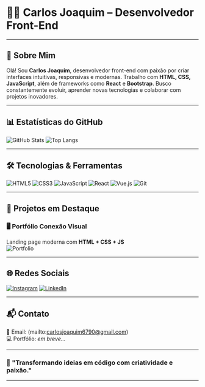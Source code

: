 # 👨‍💻 Carlos Joaquim – Desenvolvedor Front-End


---

## 📌 Sobre Mim

Olá! Sou **Carlos Joaquim**, desenvolvedor front-end com paixão por criar interfaces intuitivas, responsivas e modernas. Trabalho com **HTML, CSS, JavaScript**, além de frameworks como **React** e **Bootstrap**. Busco constantemente evoluir, aprender novas tecnologias e colaborar com projetos inovadores.

---

## 📊 Estatísticas do GitHub

![GitHub Stats](https://github-readme-stats.vercel.app/api?username=CarlosJoaquim&show_icons=true&theme=radical)
![Top Langs](https://github-readme-stats.vercel.app/api/top-langs/?username=CarlosJoaquim&layout=compact&theme=radical)

---

## 🛠️ Tecnologias & Ferramentas

![HTML5](https://img.shields.io/badge/HTML5-E34F26?style=for-the-badge&logo=html5&logoColor=white)
![CSS3](https://img.shields.io/badge/CSS3-1572B6?style=for-the-badge&logo=css3&logoColor=white)
![JavaScript](https://img.shields.io/badge/JavaScript-F7DF1E?style=for-the-badge&logo=javascript&logoColor=black)
![React](https://img.shields.io/badge/React-61DAFB?style=for-the-badge&logo=react&logoColor=black)
![Vue.js](https://img.shields.io/badge/Vue.js-4FC08D?style=for-the-badge&logo=vue.js&logoColor=white)
![Git](https://img.shields.io/badge/Git-F05032?style=for-the-badge&logo=git&logoColor=white)

---

## 💼 Projetos em Destaque


### 🖥️ Portfólio Conexão Visual
Landing page moderna com **HTML + CSS + JS**  
![Portfolio](https://github.com/sushantgb/sushantgb/raw/main/portfolio.png)

---

## 🌐 Redes Sociais

[![Instagram](https://img.shields.io/badge/@carlinhos.joaquim-E4405F?style=for-the-badge&logo=instagram&logoColor=white)](https://www.instagram.com/carlinhos.joaquim)
[![LinkedIn](https://img.shields.io/badge/LinkedIn-0077B5?style=for-the-badge&logo=linkedin&logoColor=white)](https://ao.linkedin.com/in/carlos-joaquim-104284328/pt?trk=public_profile_samename-profile)

---

## 📬 Contato

📧 Email: (mailto:carlosjoaquim6790@gmail.com)  
💻 Portfólio: *em breve...*

---

### 🚀 "Transformando ideias em código com criatividade e paixão."

---


